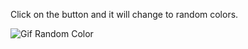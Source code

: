 
Click on the button and it will change to random colors.

![Gif Random Color](https://user-images.githubusercontent.com/66681577/185949574-4eab9ff9-ac83-4ff6-ba93-23d46d739172.gif)

